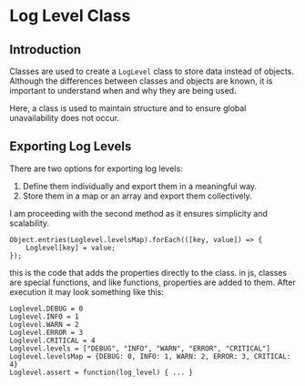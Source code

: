# Log Level Class

## Introduction
Classes are used to create a `LogLevel` class to store data instead of objects. Although the differences between classes and objects are known, it is important to understand when and why they are being used. 

Here, a class is used to maintain structure and to ensure global unavailability does not occur.

## Exporting Log Levels
There are two options for exporting log levels:
1. Define them individually and export them in a meaningful way.
2. Store them in a map or an array and export them collectively.

I am proceeding with the second method as it ensures simplicity and scalability.

```
Object.entries(Loglevel.levelsMap).forEach(([key, value]) => {
    Loglevel[key] = value;
});

```

this is the code that adds the properties directly to the class. in js, classes are special functions, and like functions, properties are added to them. After execution it may look something like this:

```
Loglevel.DEBUG = 0
Loglevel.INFO = 1
Loglevel.WARN = 2
Loglevel.ERROR = 3
Loglevel.CRITICAL = 4
Loglevel.levels = ["DEBUG", "INFO", "WARN", "ERROR", "CRITICAL"]
Loglevel.levelsMap = {DEBUG: 0, INFO: 1, WARN: 2, ERROR: 3, CRITICAL: 4}
Loglevel.assert = function(log_level) { ... }
```